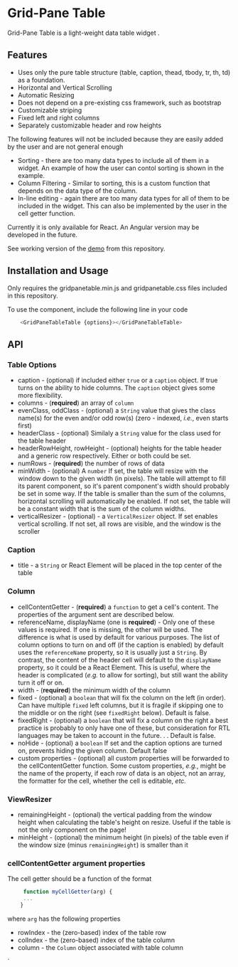 # Grid-Pane Table

Grid-Pane Table is a light-weight data table widget .

## Features

 + Uses only the pure table structure (table, caption, thead, tbody, tr, th, td) as a foundation.
 + Horizontal and Vertical Scrolling
 + Automatic Resizing
 + Does not depend on a pre-existing css framework, such as bootstrap
 + Customizable striping
 + Fixed left and right columns
 + Separately customizable header and row heights

 The following features will not be included because they are easily added by the user and are not general enough

 + Sorting - there are too many data types to include all of them in a widget. An example of how the user can contol sorting is shown in the example.
 + Column Filtering - Similar to sorting, this is a custom function that depends on the data type of the column.
  + In-line editing - again there are too many data types  for all of them to be included in the widget. This can also be implemented by the user in the cell getter function.

Currently it is only available for React. An Angular version may be developed in the future.

See working version of the [demo](https://peacefulprogramming.github.io/gridpanetable/tabletest.html) from this repository.

## Installation and Usage

Only requires the gridpanetable.min.js and gridpanetable.css files included in this repository.

To use the component, include the following line in your code

``````javascript
	<GridPaneTableTable {options}></GridPaneTableTable>
```````

## API

### Table Options

+ caption - (optional) if included either `true` or a `caption` object. If true turns on the ability to hide columns. The `caption` object gives some more flexibility.
 + columns - (**required**) an array of `column`
 + evenClass, oddClass - (optional) a `String` value that gives the class name(s) for the even and/or odd row(s) (zero - indexed, *i.e.*, even starts first)
 + headerClass - (optional) Similaly a `String` value for the class used for the table header
 + headerRowHeight, rowHeight - (optional) heights for the table header and a generic row respectively. Either or both could be set.
 + numRows - (**required**)  the number of rows of data
 + minWidth - (optional) A `number` If set, the table will resize with the window down to the given width (in pixels). The table will attempt to fill its parent component, so it's parent component's width should probably be set in some way.  If the table is smaller than the sum of the columns, horizontal scrolling will automatically be enabled. If not set, the table will be a constant width that is the sum of the column widths.
 + verticalResizer - (optional) - a `VerticalResizer` object. If set enables vertical scrolling. If not set, all rows are visible, and the window is the scroller

 ### Caption

 + title - a `String` or React Element will be placed in the top center of the table

 ### Column

+ cellContentGetter - (**required**) a `function` to get a cell's content. The properties of the argument sent are described below.
+ referenceName, displayName (one is **required**) - Only one of these values is required. If one is missing, the other will be used. The difference is what is used by default for various purposes. The list of column options to turn on and off (if the caption is enabled) by default uses the `referenceName` property, so it is usually just a `String`. By contrast, the content of the header cell will default to the `displayName` property, so it could be a React Element. This is useful, where the header is complicated (*e.g.* to allow for sorting), but still want the ability turn it off or on.
+ width - (**required**) the minimum width of the column
+ fixed - (optional) a `boolean` that will fix the column on the left (in order). Can have multiple `fixed` left columns, but it is fragile if skipping one to the middle or on the right (see `fixedRight` below). Default is false.
+ fixedRight - (optional) a `boolean` that will fix a column on the right a best practice is probably to only have one of these, but consideration for RTL languages may be taken to account in the future. . . Default is false.
+ noHide - (optional) a `boolean` If set and the caption options are turned on, prevents hiding the given column. Default false
+ custom properties - (optional) all custom properties will be forwarded to the cellContentGetter function. Some custom properties, *e.g.*, might be the name of the property, if each row of data is an object, not an array, the formatter for the cell, whether the cell is editable, *etc.*

### ViewResizer

+ remainingHeight -  (optional) the vertical padding from the window height when calculating the table's height on resize. Useful if the table is not the only component on the page!
+ minHeight - (optional) the minimum height (in pixels) of the table even if the window size (minus `remainingHeight`) is smaller than it

### cellContentGetter argument properties

The cell getter should be a function of the format

``````javascript
	 function myCellGetter(arg) {
	 ...
	}
```````

where `arg` has the following properties

+ rowIndex - the (zero-based) index of the table row
+ colIndex - the (zero-based) index of the table column
+ column - the `Column` object associated with table column




`
